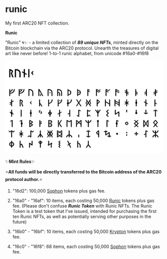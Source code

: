 # runic
My first ARC20 NFT collection.

**Runic**

"Runic" 🌀✨ - a limited collection of ***89 unique NFTs***, minted directly on the Bitcoin blockchain via the ARC20 protocol. Unearth the treasures of digital art like never before! 1-to-1 runic alphabet, from unicode #16a0-#16f8

![Runic Logo](/runic-s.png "Runic Logo")

✨**Mint Rules**✨

⭐**All funds will be directly transferred to the Bitcoin address of the ARC20 protocol author.**⭐

1. "16d2": 100,000 [Sophon](https://bitatom.io/token/sophon "Sophon token") tokens plus gas fee.

2. "16a0" - "16af": 10 items, each costing 50,000 [Runic](https://bitatom.io/arc20/runic "Runic token") tokens plus gas fee. (Please don't confuse ***Runic Token*** with Runic NFTs. The Runic Token is a test token that I've issued, intended for purchasing the first ten Runic NFTs, as well as potentially serving other purposes in the future)

3. "16b0" - "16bf": 10 items, each costing 50,000 [Krypton](https://bitatom.io/arc20/krypton "Krypton token") tokens plus gas fee.

4. "16c0" - "16f8": 68 items, each costing 50,000 [Sophon](https://bitatom.io/token/sophon "Sophon token") tokens plus gas fee.
